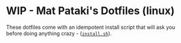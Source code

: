 # WIP - Mat Pataki's Dotfiles (linux)

These dotfiles come with an idempotent install script that will ask you before doing anything crazy - ([`install.sh`](https://github.com/mpataki/config_files/blob/master/install.sh)).

